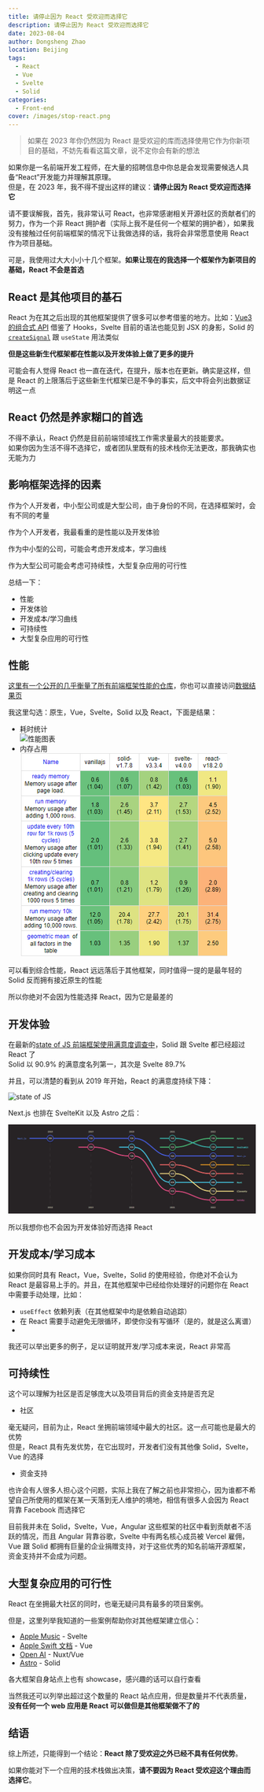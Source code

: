 ```yaml
---
title: 请停止因为 React 受欢迎而选择它
description: 请停止因为 React 受欢迎而选择它
date: 2023-08-04
author: Dongsheng Zhao
location: Beijing
tags:
  - React
  - Vue
  - Svelte
  - Solid
categories:
  - Front-end
cover: /images/stop-react.png
---
```


> 如果在 2023 年你仍然因为 React 是受欢迎的库而选择使用它作为你新项目的基础，不妨先看看这篇文章，说不定你会有新的想法

<!-- more -->

如果你是一名前端开发工程师，在大量的招聘信息中你总是会发现需要候选人具备“React”开发能力并理解其原理。  
但是，在 2023 年，我不得不提出这样的建议：**请停止因为 React 受欢迎而选择它**

请不要误解我，首先，我非常认可 React，也非常感谢相关开源社区的贡献者们的努力，作为一个非 React 拥护者（实际上我不是任何一个框架的拥护者），如果我没有接触过任何前端框架的情况下让我做选择的话，我将会非常愿意使用 React 作为项目基础。

可是，我使用过大大小小十几个框架。**如果让现在的我选择一个框架作为新项目的基础，React 不会是首选**


## React 是其他项目的基石

React 为在其之后出现的其他框架提供了很多可以参考借鉴的地方。比如：[Vue3 的组合式 API](https://vuejs.org/api/composition-api-setup.html) 借鉴了 Hooks，Svelte 目前的语法也能见到 JSX 的身影，Solid 的 [`createSignal`](https://docs.solidjs.com/references/api-reference/basic-reactivity/createSignal) 跟 `useState` 用法类似

**但是这些新生代框架都在性能以及开发体验上做了更多的提升**

可能会有人觉得 React 也一直在迭代，在提升，版本也在更新。确实是这样，但是 React 的上限落后于这些新生代框架已是不争的事实，后文中将会列出数据证明这一点

## React 仍然是养家糊口的首选

不得不承认，React 仍然是目前前端领域找工作需求量最大的技能要求。  
如果你因为生活不得不选择它，或者团队里既有的技术栈你无法更改，那我确实也无能为力

## 影响框架选择的因素

作为个人开发者，中小型公司或是大型公司，由于身份的不同，在选择框架时，会有不同的考量

作为个人开发者，我最看重的是性能以及开发体验

作为中小型的公司，可能会考虑开发成本，学习曲线

作为大型公司可能会考虑可持续性，大型复杂应用的可行性

总结一下：

* 性能
* 开发体验
* 开发成本/学习曲线
* 可持续性
* 大型复杂应用的可行性

## 性能

[这里有一个公开的几乎衡量了所有前端框架性能的仓库](https://github.com/krausest/js-framework-benchmark)，你也可以直接访问[数据结果页](https://krausest.github.io/js-framework-benchmark/)

我这里勾选：原生，Vue，Svelte，Solid 以及 React，下面是结果：

* 耗时统计  
  ![性能图表](/images/frameworks-performance.png)
* 内存占用  
  ![内存占用](./image.png)

可以看到综合性能，React 远远落后于其他框架，同时值得一提的是最年轻的 Solid 反而拥有接近原生的性能

所以你绝对不会因为性能选择 React，因为它是最差的

## 开发体验

在最新的[state of JS 前端框架使用满意度调查中](https://2022.stateofjs.com/en-US/libraries/front-end-frameworks/)，Solid 跟 Svelte 都已经超过 React 了  
Solid 以 90.9% 的满意度名列第一，其次是 Svelte 89.7%

并且，可以清楚的看到从 2019 年开始，React 的满意度持续下降：

![state of JS](/images/state-of-js.png)

Next.js 也排在 SvelteKit 以及 Astro 之后：

![Alt text](./image-1.png)

所以我想你也不会因为开发体验好而选择 React

## 开发成本/学习成本

如果你同时具有 React，Vue，Svelte，Solid 的使用经验，你绝对不会认为 React 是最容易上手的。并且，在其他框架中已经给你处理好的问题你在 React 中需要手动处理，比如：

* `useEffect` 依赖列表（在其他框架中均是依赖自动追踪）
* 在 React 需要手动避免无限循环，即使你没有写循环（是的，就是这么离谱）
* 

我还可以举出更多的例子，足以证明就开发/学习成本来说，React 非常高

## 可持续性

这个可以理解为社区是否足够庞大以及项目背后的资金支持是否充足

* 社区

毫无疑问，目前为止，React 坐拥前端领域中最大的社区。这一点可能也是最大的优势  
但是，React 具有先发优势，在它出现时，开发者们没有其他像 Solid，Svelte，Vue 的选择

* 资金支持

也许会有人很多人担心这个问题，实际上我在了解之前也非常担心，因为谁都不希望自己所使用的框架在某一天落到无人维护的境地，相信有很多人会因为 React 背靠 Facebook 而选择它

目前我并未在 Solid，Svelte，Vue，Angular 这些框架的社区中看到贡献者不活跃的情况，而且 Angular 背靠谷歌，Svelte 中有两名核心成员被 Vercel 雇佣，Vue 跟 Solid 都拥有巨量的企业捐赠支持，对于这些优秀的知名前端开源框架，资金支持并不会成为问题。

## 大型复杂应用的可行性

React 在坐拥最大社区的同时，也毫无疑问具有最多的项目案例。

但是，这里列举我知道的一些案例帮助你对其他框架建立信心：

* [Apple Music](https://music.apple.com) - Svelte
* [Apple Swift 文档](https://developer.apple.com/documentation/swiftui/) - Vue
* [Open AI](https://openai.com/) - Nuxt/Vue
* [Astro](https://astro.build) - Solid

各大框架自身站点上也有 showcase，感兴趣的话可以自行查看

当然我还可以列举出超过这个数量的 React 站点应用，但是数量并不代表质量，**没有任何一个 web 应用是 React 可以做但是其他框架做不了的**

## 结语

综上所述，只能得到一个结论：**React 除了受欢迎之外已经不具有任何优势**。

如果你能对下一个应用的技术栈做出决策，**请不要因为 React 受欢迎这个理由而选择它**。